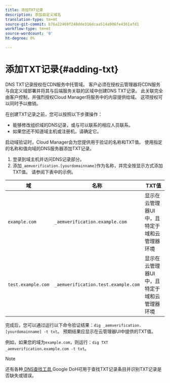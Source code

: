 ```yaml
---
title: 添加TXT记录
description: 添加自定义域名
translation-type: tm+mt
source-git-commit: b76a22469f248dde316dcaa514a906fe4361afd1
workflow-type: tm+mt
source-wordcount: '0'
ht-degree: 0%

---
```



# 添加TXT记录{#adding-txt}

DNS TXT记录授权在CDN服务中托管域。 客户必须在授权云管理器将CDN服务与自定义域部署并将其与后端服务关联的区域中创建DNS TXT记录。 此关联完全由客户控制，并强烈授权Cloud Manager将服务中的内容提供给域。 这项授权可以同时予以撤销。

在创建TXT记录之前，您可以按照以下步骤操作：

* 能够修改组织域的DNS记录，或与可以联系的相应人员联系。
* 如果您还不知道域主机或注册机，请确定它。

启动域验证时，Cloud Manager会为您提供用于验证的名称和TXT值。 使用指定的名称和值向域的DNS服务器添加TXT记录。

1. 登录到域主机并访问DNS记录部分。
1. 添加`_aemverification.[yourdomainname]`作为名称，并完全按显示方式添加TXT值。
请参阅下表中的示例。

| 域 | 名称 | TXT值 |
|--- |--- |---|
| `example.com` | `_aemverification.example.com` | 显示在云管理器UI中，且特定于域和云管理器环境 |
| `test.example.com` | `_aemverification.test.example.com` | 显示在云管理器UI中，且特定于域和云管理器环境 |

完成后，您可以通过运行以下命令验证结果：`dig _aemverification.[yourdomainname] -t txt`。
预期结果应显示在云管理器UI中提供的TXT值。

例如，如果您的域为`example.com`，则运行：`dig TXT _aemverification.example.com -t txt`。

>[!NOTE]
>还有各种[ DNS查找工具](https://www.ultratools.com/tools/dnsLookup),Google DoH可用于查找TXT记录条目并识别TXT记录是否缺失或错误。

